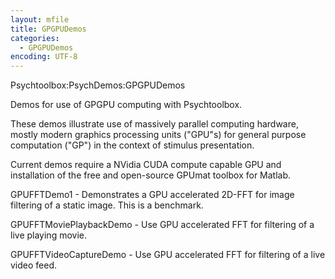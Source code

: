```yaml
---
layout: mfile
title: GPGPUDemos
categories:
  - GPGPUDemos
encoding: UTF-8
---
```


Psychtoolbox:PsychDemos:GPGPUDemos

Demos for use of GPGPU computing with Psychtoolbox.

These demos illustrate use of massively parallel computing hardware,
mostly modern graphics processing units ("GPU"s) for general purpose
computation ("GP") in the context of stimulus presentation.

Current demos require a NVidia CUDA compute capable GPU and installation
of the free and open-source GPUmat toolbox for Matlab.


GPUFFTDemo1             - Demonstrates a GPU accelerated 2D-FFT for image
                          filtering of a static image. This is a benchmark.

GPUFFTMoviePlaybackDemo - Use GPU accelerated FFT for filtering of a
                          live playing movie.

GPUFFTVideoCaptureDemo  - Use GPU accelerated FFT for filtering of a live
                          video feed.
